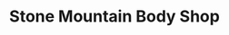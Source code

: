 ---
title: "Stone Mountain Body Shop"
url: /stone-mountain/stone-mountain-body-shop/
shop: car repair
---